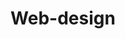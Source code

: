 ---
title: Web-design
description: Anything to do with website/web design
image:

# Badge style
style:
    background: "#2a9d8f"
    color: "#fff"
---